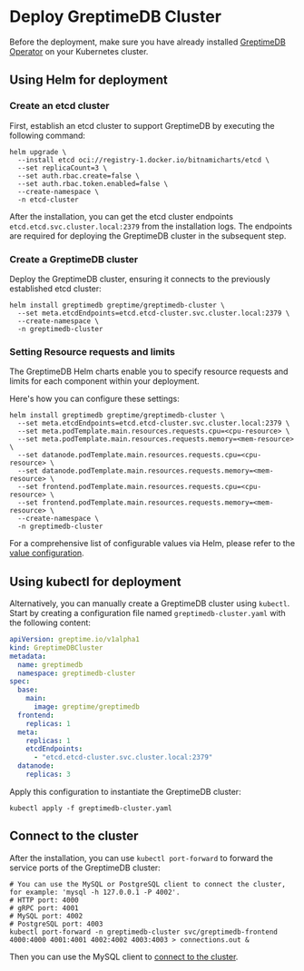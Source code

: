 # Deploy GreptimeDB Cluster

Before the deployment,
make sure you have already installed [GreptimeDB Operator](./manage-greptimedb-operator/deploy-greptimedb-operator.md) on your Kubernetes cluster.

## Using Helm for deployment

### Create an etcd cluster

First, establish an etcd cluster to support GreptimeDB by executing the following command:

```shell
helm upgrade \
  --install etcd oci://registry-1.docker.io/bitnamicharts/etcd \
  --set replicaCount=3 \
  --set auth.rbac.create=false \
  --set auth.rbac.token.enabled=false \
  --create-namespace \
  -n etcd-cluster
```

After the installation,
you can get the etcd cluster endpoints `etcd.etcd.svc.cluster.local:2379` from the installation logs.
The endpoints are required for deploying the GreptimeDB cluster in the subsequent step.

### Create a GreptimeDB cluster

Deploy the GreptimeDB cluster, ensuring it connects to the previously established etcd cluster:
  
```shell
helm install greptimedb greptime/greptimedb-cluster \
  --set meta.etcdEndpoints=etcd.etcd-cluster.svc.cluster.local:2379 \
  --create-namespace \
  -n greptimedb-cluster
```

### Setting Resource requests and limits

The GreptimeDB Helm charts enable you to specify resource requests and limits for each component within your deployment.

Here's how you can configure these settings:

```shell
helm install greptimedb greptime/greptimedb-cluster \
  --set meta.etcdEndpoints=etcd.etcd-cluster.svc.cluster.local:2379 \
  --set meta.podTemplate.main.resources.requests.cpu=<cpu-resource> \
  --set meta.podTemplate.main.resources.requests.memory=<mem-resource> \
  --set datanode.podTemplate.main.resources.requests.cpu=<cpu-resource> \
  --set datanode.podTemplate.main.resources.requests.memory=<mem-resource> \
  --set frontend.podTemplate.main.resources.requests.cpu=<cpu-resource> \
  --set frontend.podTemplate.main.resources.requests.memory=<mem-resource> \
  --create-namespace \
  -n greptimedb-cluster
```

For a comprehensive list of configurable values via Helm,
please refer to the [value configuration](https://github.com/GreptimeTeam/helm-charts/blob/main/charts/greptimedb-cluster/README.md#values).

<!-- ### Use a different GreptimeDB version

### Specify the database configuration file -->

## Using kubectl for deployment

Alternatively, you can manually create a GreptimeDB cluster using `kubectl`.
Start by creating a configuration file named `greptimedb-cluster.yaml` with the following content:

```yml
apiVersion: greptime.io/v1alpha1
kind: GreptimeDBCluster
metadata:
  name: greptimedb
  namespace: greptimedb-cluster
spec:
  base:
    main:
      image: greptime/greptimedb
  frontend:
    replicas: 1
  meta:
    replicas: 1
    etcdEndpoints:
      - "etcd.etcd-cluster.svc.cluster.local:2379"
  datanode:
    replicas: 3
```

Apply this configuration to instantiate the GreptimeDB cluster:

```shell
kubectl apply -f greptimedb-cluster.yaml
```

## Connect to the cluster

After the installation, you can use `kubectl port-forward` to forward the service ports of the GreptimeDB cluster:

```shell
# You can use the MySQL or PostgreSQL client to connect the cluster, for example: 'mysql -h 127.0.0.1 -P 4002'.
# HTTP port: 4000
# gRPC port: 4001
# MySQL port: 4002
# PostgreSQL port: 4003
kubectl port-forward -n greptimedb-cluster svc/greptimedb-frontend 4000:4000 4001:4001 4002:4002 4003:4003 > connections.out &
```

Then you can use the MySQL client to [connect to the cluster](/user-guide/protocols/mysql.md#connect).

